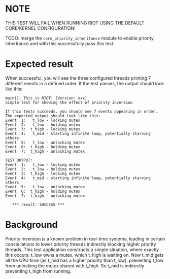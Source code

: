 NOTE
====
THIS TEST WILL FAIL WHEN RUNNING RIOT USING THE DEFAULT CORE/KERNEL CONFIGURATION!

TODO: merge the `core_priority_inheritance` module to enable priority
      inheritance and with this successfully pass this test.

Expected result
===============
When successful, you will see the three configured threads printing 7 different
events in a defined order. If the test passes, the output should look like this:

```
main(): This is RIOT! (Version: xxx)
Simple test for showing the effect of priority inversion

If this tests succeeds, you should see 7 events appearing in order.
The expected output should look like this:
Event  1:   t_low - locking mutex
Event  2:   t_low - holding mutex
Event  3:  t_high - locking mutex
Event  4:   t_mid - starting infinite loop, potentially starving others
Event  5:   t_low - unlocking mutex
Event  6:  t_high - holding mutex
Event  7:  t_high - unlocking mutex

TEST OUTPUT:
Event  1:   t_low - locking mutex
Event  2:   t_low - holding mutex
Event  3:  t_high - locking mutex
Event  4:   t_mid - starting infinite loop, potentially starving others
Event  5:   t_low - unlocking mutex
Event  6:  t_high - holding mutex
Event  7:  t_high - unlocking mutex

   *** result: SUCCESS ***
```

Background
==========
Priority inversion is a known problem in real-time systems, leading in certain
constellations to lower priority threads indirectly blocking higher priority
threads. This test application constructs a simple situation, where exactly this
occurs: t_low owns a mutex, which t_high is waiting on. Now t_mid gets all the
CPU time (as t_mid has a higher priority than t_low), preventing t_low from
unlocking the mutex shared with t_high. So t_mid is indirectly preventing t_high
from running.
